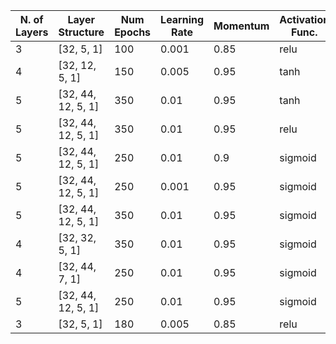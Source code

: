 | N. of Layers | Layer Structure    | Num Epochs | Learning Rate | Momentum | Activation Func. | Mean      | Variance   |
|--------------|--------------------|------------|---------------|----------|------------------|-----------|------------|
| 3            | [32, 5, 1]         | 100        | 0.001         | 0.85     | relu             | -1        | 0          |
| 4            | [32, 12, 5, 1]     | 150        | 0.005         | 0.95     | tanh             | -0.489261 | 0.00995061 |
| 5            | [32, 44, 12, 5, 1] | 350        | 0.01          | 0.95     | tanh             | -0.560644 | 0.0687754  |
| 5            | [32, 44, 12, 5, 1] | 350        | 0.01          | 0.95     | relu             | -1        | 0          |
| 5            | [32, 44, 12, 5, 1] | 250        | 0.01          | 0.9      | sigmoid          | -0.534834 | 0.00143487 |
| 5            | [32, 44, 12, 5, 1] | 250        | 0.001         | 0.95     | sigmoid          | -0.73224  | 0.00366142 |
| 5            | [32, 44, 12, 5, 1] | 350        | 0.01          | 0.95     | sigmoid          | -0.299791 | 0.00123542 |
| 4            | [32, 32, 5, 1]     | 350        | 0.01          | 0.95     | sigmoid          | -0.327576 | 0.00178844 |
| 4            | [32, 44, 7, 1]     | 250        | 0.01          | 0.95     | sigmoid          | -0.392357 | 0.00599126 |
| 5            | [32, 44, 12, 5, 1] | 250        | 0.01          | 0.95     | sigmoid          | -0.358972 | 0.00160058 |
| 3            | [32, 5, 1]         | 180        | 0.005         | 0.85     | relu             | -1        | 0          |